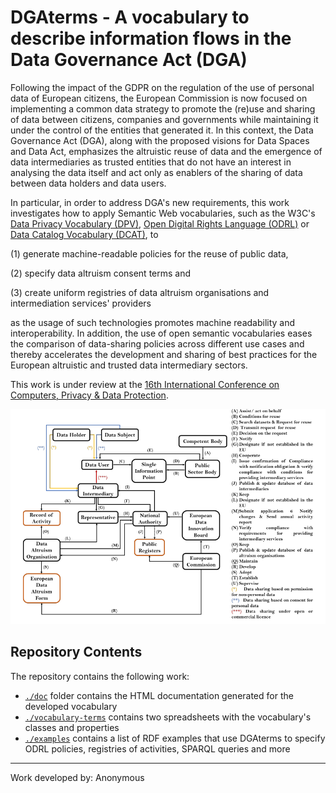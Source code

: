 # DGAterms - A vocabulary to describe information flows in the Data Governance Act (DGA)

Following the impact of the GDPR on the regulation of the use of personal data of European citizens, the European Commission is now focused on implementing a common data strategy to promote the (re)use and sharing of data between citizens, companies and governments while maintaining it under the control of the entities that generated it. In this context, the Data Governance Act (DGA), along with the proposed visions for Data Spaces and Data Act, emphasizes the altruistic reuse of data and the emergence of data intermediaries as trusted entities that do not have an interest in analysing the data itself and act only as enablers of the sharing of data between data holders and data users.

In particular, in order to address DGA's new requirements, this work investigates how to apply Semantic Web vocabularies, such as the W3C's [Data Privacy Vocabulary (DPV)](https://w3id.org/dpv), [Open Digital Rights Language (ODRL)](https://www.w3.org/TR/odrl-model/) or [Data Catalog Vocabulary (DCAT)](https://www.w3.org/TR/vocab-dcat-2/), to 

(1) generate machine-readable policies for the reuse of public data, 

(2) specify data altruism consent terms and 

(3) create uniform registries of data altruism organisations and intermediation services' providers 

as the usage of such technologies promotes machine readability and interoperability. In addition, the use of open semantic vocabularies eases the comparison of data-sharing policies across different use cases and thereby accelerates the development and sharing of best practices for the European altruistic and trusted data intermediary sectors.

This work is under review at the [16th International Conference on Computers, Privacy & Data Protection](https://www.cpdpconferences.org/).

![DGAterms](./doc/figure.png "DGAterms")

## Repository Contents

The repository contains the following work:

- [`./doc`](./DUO) folder contains the HTML documentation generated for the developed vocabulary
- [`./vocabulary-terms`](./vocabulary-terms) contains two spreadsheets with the vocabulary's classes and properties
- [`./examples`](./examples) contains a list of RDF examples that use DGAterms to specify ODRL policies, registries of activities, SPARQL queries and more

-----------------------
Work developed by:
Anonymous